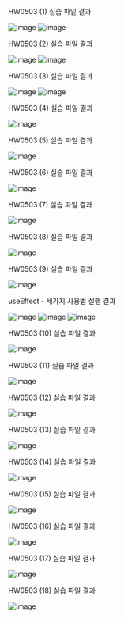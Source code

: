 HW0503 (1) 실습 파일 결과

![image](https://github.com/drawarepair/React/assets/102895287/51afaa85-da31-42db-8838-78662ca94988) ![image](https://github.com/drawarepair/React/assets/102895287/195ff3b4-a52b-40ab-a8c0-3b8d43790794)

HW0503 (2) 실습 파일 결과

![image](https://github.com/drawarepair/React/assets/102895287/f97750c0-ccbc-4f7d-bc3e-5a66c45ac99d) ![image](https://github.com/drawarepair/React/assets/102895287/3f5e6415-491a-4e40-9ab6-b2f961c131d4)

HW0503 (3) 실습 파일 결과

![image](https://github.com/drawarepair/React/assets/102895287/244c01c0-29f5-4cae-a12a-59122437e01e) ![image](https://github.com/drawarepair/React/assets/102895287/d9e12c34-adee-4ba0-8540-a1e1f4b5cb7c)

HW0503 (4) 실습 파일 결과

![image](https://github.com/drawarepair/React/assets/102895287/957fbfc0-60dd-47f7-a6d8-7ea176e02a6f)

HW0503 (5) 실습 파일 결과

![image](https://github.com/drawarepair/React/assets/102895287/f1413287-9672-4fd0-9bc4-0abdb539cdd2)

HW0503 (6) 실습 파일 결과

![image](https://github.com/drawarepair/React/assets/102895287/d2541861-8d9a-4e7c-98ff-dd86d62bf638)

HW0503 (7) 실습 파일 결과

![image](https://github.com/drawarepair/React/assets/102895287/3d89fe88-38ed-415c-8107-7532e3a216b5)

HW0503 (8) 실습 파일 결과

![image](https://github.com/drawarepair/React/assets/102895287/21c4040d-85a3-4dd6-9d20-7e366cb4d544)

HW0503 (9) 실습 파일 결과

![image](https://github.com/drawarepair/React/assets/102895287/ac6d95fc-eb4d-43de-b6a4-8647a559784d)

useEffect - 세가지 사용법 실행 결과

![image](https://github.com/drawarepair/React/assets/102895287/a11b9aac-eaec-4113-bf57-8b84bf74051a) ![image](https://github.com/drawarepair/React/assets/102895287/03acd8a4-7777-4884-88ea-fe3626eb8852) ![image](https://github.com/drawarepair/React/assets/102895287/bc01977f-0aaa-4c00-ac0f-5245a355a9d3)

HW0503 (10) 실습 파일 결과

![image](https://github.com/drawarepair/React/assets/102895287/581fe3dd-ceaa-4b9a-a823-efe34bbfe0d8)

HW0503 (11) 실습 파일 결과

![image](https://github.com/drawarepair/React/assets/102895287/8b56510f-811f-4ec9-8571-6e0afb633e98)

HW0503 (12) 실습 파일 결과

![image](https://github.com/drawarepair/React/assets/102895287/57fb1d9f-80fb-465d-bb37-90eac7bb39d0)

HW0503 (13) 실습 파일 결과

![image](https://github.com/drawarepair/React/assets/102895287/63fc2f25-ea15-4902-bdee-3ae2b2d74782)

HW0503 (14) 실습 파일 결과

![image](https://github.com/drawarepair/React/assets/102895287/b18fa67d-a0f6-4092-ae34-8a6d84682fb4)

HW0503 (15) 실습 파일 결과

![image](https://github.com/drawarepair/React/assets/102895287/95807918-f357-4e34-b15e-ab17130b7886)

HW0503 (16) 실습 파일 결과

![image](https://github.com/drawarepair/React/assets/102895287/d72dd0e0-0c25-489f-8a79-fbb349dfa735)

HW0503 (17) 실습 파일 결과

![image](https://github.com/drawarepair/React/assets/102895287/f77b2b41-fe81-4695-b4e0-2ac055020038)

HW0503 (18) 실습 파일 결과

![image](https://github.com/drawarepair/React/assets/102895287/fa9a38ee-123f-4798-b7ac-f5213d4aec1a)
